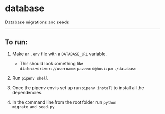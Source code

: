 # database
Database migrations and seeds

---

## To run:
1) Make an `.env` file with a `DATABASE_URL` variable.
    - This should look something like `dialect+driver://username:password@host:port/database`
    
2) Run `pipenv shell`

3) Once the pipenv env is set up run `pipenv install` to install all the
 dependencies.
 
4) In the command line from the root folder run `python migrate_and_seed.py`